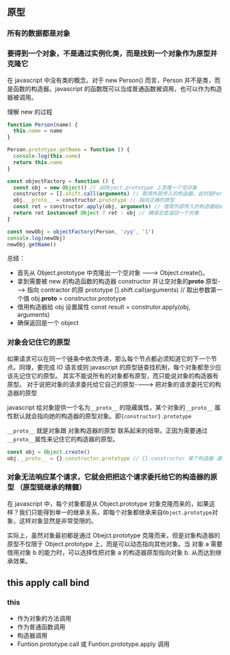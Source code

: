 ## 原型

### 所有的数据都是对象

### 要得到一个对象，不是通过实例化类，而是找到一个对象作为原型并克隆它

在 javascript 中没有类的概念。对于 new Person() 而言，Person 并不是类，而是函数的构造器。javascript 的函数既可以当成普通函数被调用，也可以作为构造器被调用。

理解 new 的过程

```js
function Person(name) {
  this.name = name
}

Person.prototype.getName = function () {
  console.log(this.name)
  return this.name
}

const objectFactory = function () {
  const obj = new Object() // 从Object.prototype 上克隆一个空对象
  constructor = [].shift.call(arguments) // 取得外部传入的构造器，此时是Person
  obj.__proto__ = constructor.prototype // 指向正确的原型
  const ret = constructor.apply(obj, arguments) // 借用外部传入的构造器给obj设置属性, 也是改变this的指向
  return ret instanceof Object ? ret : obj // 确保总是返回一个对象
}

const newObj = objectFactory(Person, 'zyg', '1')
console.log(newObj)
newObj.getName()
```

总结：

- 首先从 Object.prototype 中克隆出一个空对象 ---> Object.create()。
- 拿到需要被 new 的构造函数的构造器 constructor 并让空对象的**proto** 原型---> 指向 contractor 的原 prototype [].shift.call(arguments) // 取出参数第一个值 obj.**proto** = constructor.prototype
- 借用构造器给 obj 设置属性 const result = construtor.apply(obj, arguments)
- 确保返回是一个 object

### 对象会记住它的原型

如果请求可以在同一个链条中依次传递，那么每个节点都必须知道它的下一个节点。同理，要完成 IO 语言或则 javascript 的原型链查找机制，每个对象都至少应该先记住它的原型。
其实不能说所有的对象都有原型，而只能说对象的构造器有原型。
对于说把对象的请求委托给它自己的原型----> 把对象的请求委托它的构造器的原型

javascript 给对象提供一个名为`__proto__` 的隐藏属性，某个对象的`__proto__` 属性默认就会指向她的构造器的原型对象。即`{constructor}.prototype`

`__proto__` 就是对象跟 对象构造器的原型 联系起来的纽带。正因为需要通过`__proto__`属性来记住它的构造器的原型。

```js
const obj = Object.create()
obj.__proto__ = {}.constructor.prototype // {}.constructor 某个构造器 通过这个代码可以让原本指向的Objec.prototype ----> 指向了新的构造器的prototype
```

### 对象无法响应某个请求，它就会把把这个请求委托给它的构造器的原型 （原型链继承的精髓）

在 javascript 中，每个对象都是从 Object.prototype 对象克隆而来的，如果这样？我们只能得到单一的继承关系，即每个对象都继承来自`Object.prototype`对象，这样对象显然是非常受限的。

实际上，虽然对象最初都是通过 Obejct.prototype 克隆而来，但是对象构造器的原型不仅限于 Object.prototype 上，而是可以动态指向其他对象。当 对象 a 需要借用对象 b 的能力时，可以选择性把对象 a 的构造器原型指向对象 b.
从而达到继承效果。

## this apply call bind

### this

- 作为对象的方法调用
- 作为普通函数调用
- 构造器调用
- Funtion.prototype.call 或 Funtion.prototype.apply 调用